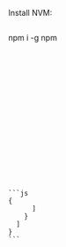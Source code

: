 





























































Install NVM:
```

```

npm i -g npm
```



```


```





```





```









```


```
```














	```js
	{
	      ]
	    }
	  ]
	}
	```




































